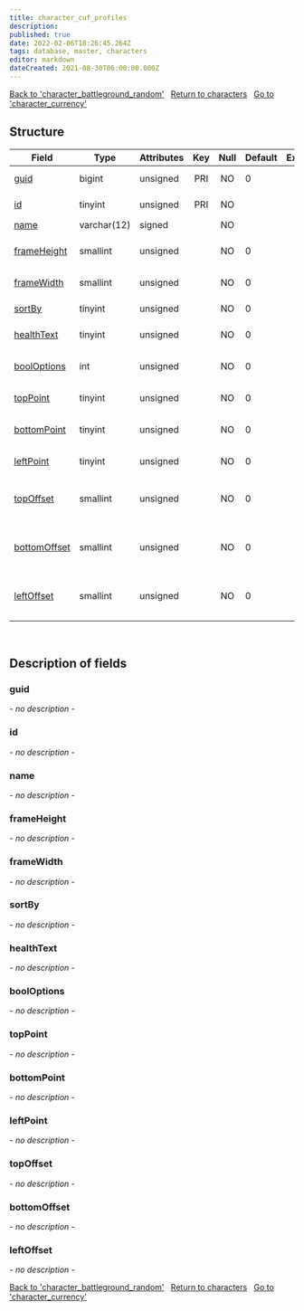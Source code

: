 ```yaml
---
title: character_cuf_profiles
description: 
published: true
date: 2022-02-06T18:26:45.264Z
tags: database, master, characters
editor: markdown
dateCreated: 2021-08-30T06:00:00.000Z
---
```


<a href="https://trinitycore.info/en/database/master/characters/character_battleground_random" class="mt-5 v-btn v-btn--depressed v-btn--flat v-btn--outlined theme--light v-size--default darkblue--text text--lighten-3"><span class="v-btn__content"><i aria-hidden="true" class="v-icon notranslate v-icon--left mdi mdi-arrow-left theme--light"></i><span>Back to 'character_battleground_random'</span></span></a>&nbsp;&nbsp;&nbsp;<a href="https://trinitycore.info/en/database/master/characters/home" class="mt-5 v-btn v-btn--depressed v-btn--flat v-btn--outlined theme--light v-size--default darkblue--text text--lighten-3"><span class="v-btn__content"><i aria-hidden="true" class="v-icon notranslate v-icon--left mdi mdi-home-outline theme--light"></i><span>Return to characters</span></span></a>&nbsp;&nbsp;&nbsp;<a href="https://trinitycore.info/en/database/master/characters/character_currency" class="mt-5 v-btn v-btn--depressed v-btn--flat v-btn--outlined theme--light v-size--default darkblue--text text--lighten-3"><span class="v-btn__content"><span>Go to 'character_currency'</span><i aria-hidden="true" class="v-icon notranslate v-icon--right mdi mdi-arrow-right theme--light"></i></span></a>

## Structure

| Field | Type | Attributes | Key | Null | Default | Extra | Comment |
| --- | --- | --- | :---: | :---: | --- | --- | --- |
| [guid](#guid) | bigint | unsigned | PRI | NO | 0 |  | Character Guid |
| [id](#id) | tinyint | unsigned | PRI | NO |  |  | Profile Id (0-4) |
| [name](#name) | varchar(12) | signed |  | NO |  |  | Profile Name |
| [frameHeight](#frameheight) | smallint | unsigned |  | NO | 0 |  | Profile Frame Height |
| [frameWidth](#framewidth) | smallint | unsigned |  | NO | 0 |  | Profile Frame Width |
| [sortBy](#sortby) | tinyint | unsigned |  | NO | 0 |  | Frame Sort By |
| [healthText](#healthtext) | tinyint | unsigned |  | NO | 0 |  | Frame Health Text |
| [boolOptions](#booloptions) | int | unsigned |  | NO | 0 |  | Many Configurable Bool Options |
| [topPoint](#toppoint) | tinyint | unsigned |  | NO | 0 |  | Frame top alignment |
| [bottomPoint](#bottompoint) | tinyint | unsigned |  | NO | 0 |  | Frame bottom alignment |
| [leftPoint](#leftpoint) | tinyint | unsigned |  | NO | 0 |  | Frame left alignment |
| [topOffset](#topoffset) | smallint | unsigned |  | NO | 0 |  | Frame position offset from top |
| [bottomOffset](#bottomoffset) | smallint | unsigned |  | NO | 0 |  | Frame position offset from bottom |
| [leftOffset](#leftoffset) | smallint | unsigned |  | NO | 0 |  | Frame position offset from left |
&nbsp;
## Description of fields

### guid
*- no description -*
&nbsp;

### id
*- no description -*
&nbsp;

### name
*- no description -*
&nbsp;

### frameHeight
*- no description -*
&nbsp;

### frameWidth
*- no description -*
&nbsp;

### sortBy
*- no description -*
&nbsp;

### healthText
*- no description -*
&nbsp;

### boolOptions
*- no description -*
&nbsp;

### topPoint
*- no description -*
&nbsp;

### bottomPoint
*- no description -*
&nbsp;

### leftPoint
*- no description -*
&nbsp;

### topOffset
*- no description -*
&nbsp;

### bottomOffset
*- no description -*
&nbsp;

### leftOffset
*- no description -*
&nbsp;

<a href="https://trinitycore.info/en/database/master/characters/character_battleground_random" class="mt-5 v-btn v-btn--depressed v-btn--flat v-btn--outlined theme--light v-size--default darkblue--text text--lighten-3"><span class="v-btn__content"><i aria-hidden="true" class="v-icon notranslate v-icon--left mdi mdi-arrow-left theme--light"></i><span>Back to 'character_battleground_random'</span></span></a>&nbsp;&nbsp;&nbsp;<a href="https://trinitycore.info/en/database/master/characters/home" class="mt-5 v-btn v-btn--depressed v-btn--flat v-btn--outlined theme--light v-size--default darkblue--text text--lighten-3"><span class="v-btn__content"><i aria-hidden="true" class="v-icon notranslate v-icon--left mdi mdi-home-outline theme--light"></i><span>Return to characters</span></span></a>&nbsp;&nbsp;&nbsp;<a href="https://trinitycore.info/en/database/master/characters/character_currency" class="mt-5 v-btn v-btn--depressed v-btn--flat v-btn--outlined theme--light v-size--default darkblue--text text--lighten-3"><span class="v-btn__content"><span>Go to 'character_currency'</span><i aria-hidden="true" class="v-icon notranslate v-icon--right mdi mdi-arrow-right theme--light"></i></span></a>

